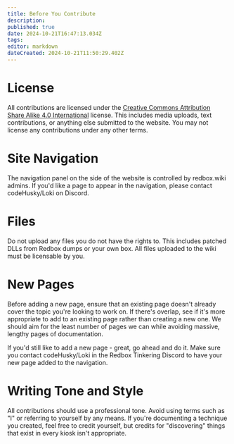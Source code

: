 ```yaml
---
title: Before You Contribute
description: 
published: true
date: 2024-10-21T16:47:13.034Z
tags: 
editor: markdown
dateCreated: 2024-10-21T11:50:29.402Z
---
```


# License
All contributions are licensed under the [Creative Commons Attribution Share Alike 4.0 International](https://github.com/unRedbox/Wiki/blob/master/LICENSE.txt) license. This includes media uploads, text contributions, or anything else submitted to the website. You may not license any contributions under any other terms.

# Site Navigation
The navigation panel on the side of the website is controlled by redbox.wiki admins. If you'd like a page to appear in the navigation, please contact codeHusky/Loki on Discord.

# Files
Do not upload any files you do not have the rights to. This includes patched DLLs from Redbox dumps or your own box. All files uploaded to the wiki must be licensable by you.

# New Pages
Before adding a new page, ensure that an existing page doesn't already cover the topic you're looking to work on. If there's overlap, see if it's more appropriate to add to an existing page rather than creating a new one. We should aim for the least number of pages we can while avoiding massive, lengthy pages of documentation.

If you'd still like to add a new page - great, go ahead and do it. Make sure you contact codeHusky/Loki in the Redbox Tinkering Discord to have your new page added to the navigation.

# Writing Tone and Style
All contributions should use a professional tone. Avoid using terms such as "I" or referring to yourself by any means. If you're documenting a technique you created, feel free to credit yourself, but credits for "discovering" things that exist in every kiosk isn't appropriate.

